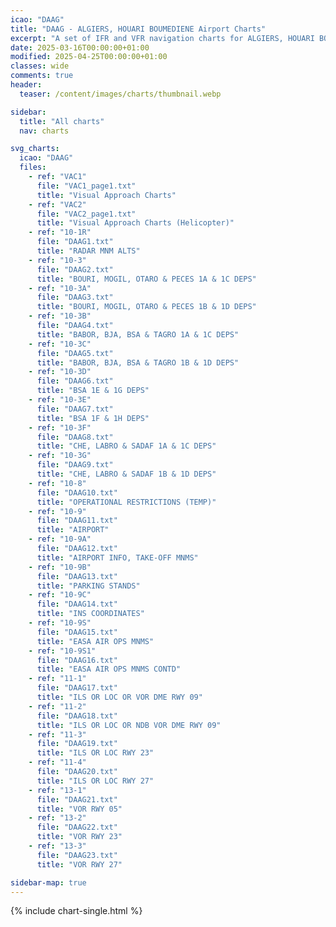 ```yaml
---
icao: "DAAG" 
title: "DAAG - ALGIERS, HOUARI BOUMEDIENE Airport Charts"
excerpt: "A set of IFR and VFR navigation charts for ALGIERS, HOUARI BOUMEDIENE Airport"
date: 2025-03-16T00:00:00+01:00
modified: 2025-04-25T00:00:00+01:00
classes: wide
comments: true
header:
  teaser: /content/images/charts/thumbnail.webp

sidebar:
  title: "All charts"
  nav: charts

svg_charts:
  icao: "DAAG"
  files:
    - ref: "VAC1"
      file: "VAC1_page1.txt"
      title: "Visual Approach Charts"
    - ref: "VAC2"
      file: "VAC2_page1.txt"
      title: "Visual Approach Charts (Helicopter)"
    - ref: "10-1R"
      file: "DAAG1.txt"
      title: "RADAR MNM ALTS"
    - ref: "10-3"
      file: "DAAG2.txt"
      title: "BOURI, MOGIL, OTARO & PECES 1A & 1C DEPS"
    - ref: "10-3A"
      file: "DAAG3.txt"
      title: "BOURI, MOGIL, OTARO & PECES 1B & 1D DEPS"
    - ref: "10-3B"
      file: "DAAG4.txt"
      title: "BABOR, BJA, BSA & TAGRO 1A & 1C DEPS"
    - ref: "10-3C"
      file: "DAAG5.txt"
      title: "BABOR, BJA, BSA & TAGRO 1B & 1D DEPS"
    - ref: "10-3D"
      file: "DAAG6.txt"
      title: "BSA 1E & 1G DEPS"
    - ref: "10-3E"
      file: "DAAG7.txt"
      title: "BSA 1F & 1H DEPS"
    - ref: "10-3F"
      file: "DAAG8.txt"
      title: "CHE, LABRO & SADAF 1A & 1C DEPS"
    - ref: "10-3G"
      file: "DAAG9.txt"
      title: "CHE, LABRO & SADAF 1B & 1D DEPS"
    - ref: "10-8"
      file: "DAAG10.txt"
      title: "OPERATIONAL RESTRICTIONS (TEMP)"
    - ref: "10-9"
      file: "DAAG11.txt"
      title: "AIRPORT"
    - ref: "10-9A"
      file: "DAAG12.txt"
      title: "AIRPORT INFO, TAKE-OFF MNMS"
    - ref: "10-9B"
      file: "DAAG13.txt"
      title: "PARKING STANDS"
    - ref: "10-9C"
      file: "DAAG14.txt"
      title: "INS COORDINATES"
    - ref: "10-9S"
      file: "DAAG15.txt"
      title: "EASA AIR OPS MNMS"
    - ref: "10-9S1"
      file: "DAAG16.txt"
      title: "EASA AIR OPS MNMS CONTD"
    - ref: "11-1"
      file: "DAAG17.txt"
      title: "ILS OR LOC OR VOR DME RWY 09"
    - ref: "11-2"
      file: "DAAG18.txt"
      title: "ILS OR LOC OR NDB VOR DME RWY 09"
    - ref: "11-3"
      file: "DAAG19.txt"
      title: "ILS OR LOC RWY 23"
    - ref: "11-4"
      file: "DAAG20.txt"
      title: "ILS OR LOC RWY 27"
    - ref: "13-1"
      file: "DAAG21.txt"
      title: "VOR RWY 05"
    - ref: "13-2"
      file: "DAAG22.txt"
      title: "VOR RWY 23"
    - ref: "13-3"
      file: "DAAG23.txt"
      title: "VOR RWY 27"

sidebar-map: true
---
```


{% include chart-single.html %}
